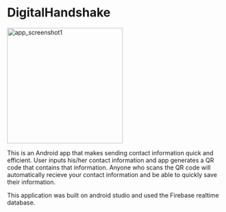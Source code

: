 # DigitalHandshake

<img width="270" alt="app_screenshot1" src="https://user-images.githubusercontent.com/48143620/57830667-cbc95780-7780-11e9-9536-72cdfe7110bc.png">

This is an Android app that makes sending contact information quick and efficient. User inputs his/her contact information and app generates a QR code that contains that information. Anyone who scans the QR code will automatically recieve your contact information and be able to quickly save their information. 

This application was built on android studio and used the Firebase realtime database.
